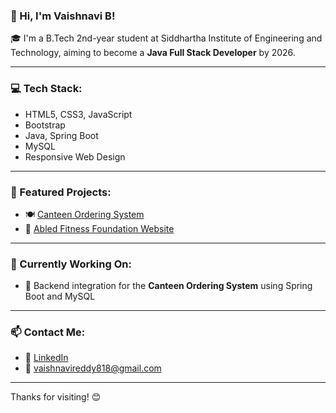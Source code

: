 ### 👋 Hi, I'm Vaishnavi B!

🎓 I'm a B.Tech 2nd-year student at Siddhartha Institute of Engineering and Technology, aiming to become a **Java Full Stack Developer** by 2026.

---

### 💻 Tech Stack:
- HTML5, CSS3, JavaScript
- Bootstrap
- Java, Spring Boot
- MySQL
- Responsive Web Design

---

### 🥗 Featured Projects:
- 🍽️ [Canteen Ordering System](https://github.com/Vaishnavireddybudida/canteen-ordering-system)
- 🧘 [Abled Fitness Foundation Website](https://github.com/Vaishnavireddybudida/abled-fitness-foundation)


---

### 🔭 Currently Working On:
- 🔄 Backend integration for the **Canteen Ordering System** using Spring Boot and MySQL

---

### 📫 Contact Me:
- 💼 [LinkedIn](https://www.linkedin.com/in/budida-vaishnavi)
- 📧 vaishnavireddy818@gmail.com

---

Thanks for visiting! 😊
